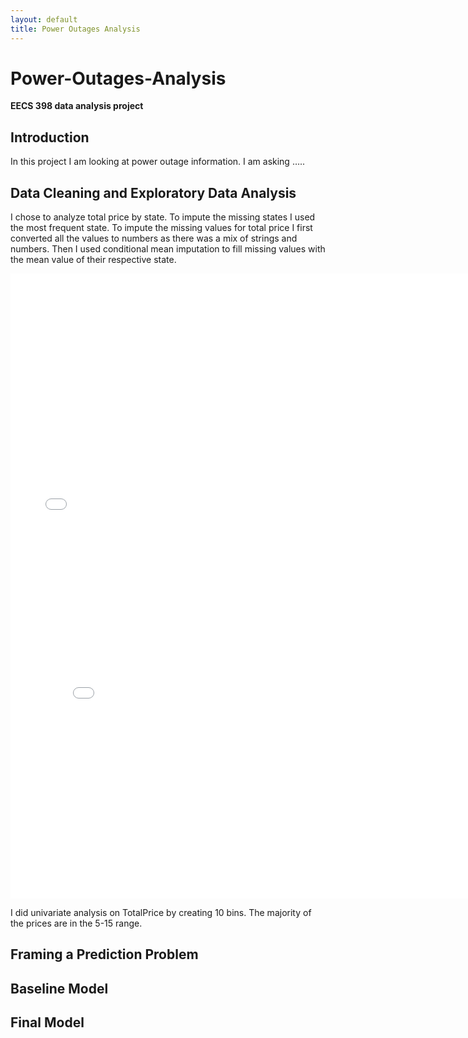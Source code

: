 ```yaml
---
layout: default
title: Power Outages Analysis
---
```


# Power-Outages-Analysis

**EECS 398 data analysis project**

## Introduction
In this project I am looking at power outage information. I am asking …..

## Data Cleaning and Exploratory Data Analysis
I chose to analyze total price by state. To impute the missing states I used the most frequent state. To impute the missing values for total price I first converted
all the values to numbers as there was a mix of strings and numbers. Then I used conditional mean imputation to fill missing values with the mean value of their respective state.
<iframe src="/Power-Outages-Analysis/assets/CleanedData.html" width="800" height="400" frameborder="0">
</iframe>

<iframe src="/Power-Outages-Analysis/assets/PriceVsState.html" width="800" height="600" frameborder="0"></iframe>

I did univariate analysis on TotalPrice by creating 10 bins. The majority of the prices are in the 5-15 range.

## Framing a Prediction Problem

## Baseline Model

## Final Model
